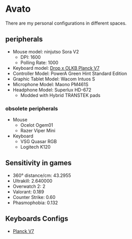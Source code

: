 # Avato
There are my personal configurations in different spaces.
## peripherals
- Mouse model: ninjutso Sora V2
  - DPI: 1600
  - Polling Rate: 1000
- Keyboard model: [Drop x OLKB Planck V7](Personal/Keyboards/Planck/rev7)
- Controller Model: PowerA Green Hint Standard Edition
- Graphic Tablet Model: Wacom Intuos S
- Microphone Model: Maono PM461S
- Headphone Model: Superlux HD-672
  - Modded with Hybrid TRANSTEK pads
### obsolete peripherals
- Mouse
  - Ocelot Ogem01
  - Razer Viper Mini
- Keyboard
  - VSG Quasar RGB
  - Logitech K120
## Sensitivity in games
- 360° distance/cm: 43.2955
- Ultrakill: 2.640000
- Overwatch 2: 2
- Valorant: 0.189
- Counter Strike: 0.60
- Phasmophobia: 0.132
## Keyboards Configs
- [Planck V7](Personal/Keyboards/Planck/rev7)
